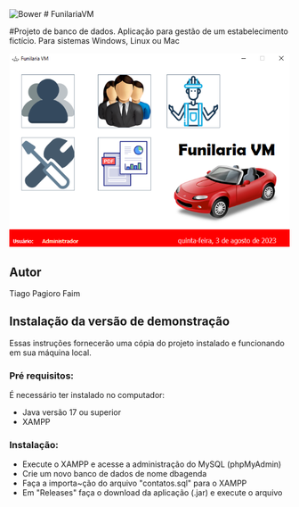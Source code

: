 <img alt="Bower" src="https://img.shields.io/bower/l/MI">
# FunilariaVM

#Projeto de banco de dados. Aplicação para gestão de um estabelecimento fictício.  Para sistemas Windows, Linux ou Mac


![Print da Tela](https://github.com/tiagopagioro/FunilariaVM/blob/main/src/img/image.png)

## Autor
Tiago Pagioro Faim

## Instalação da versão de demonstração
Essas instruções fornecerão uma cópia do projeto instalado e funcionando em sua máquina local.
### Pré requisitos:
É necessário ter instalado no computador:
* Java versão 17 ou superior
* XAMPP
### Instalação:
* Execute o XAMPP e acesse a administração do MySQL (phpMyAdmin)
* Crie um novo banco de dados de nome dbagenda
* Faça a importa~ção do arquivo "contatos.sql" para o XAMPP
* Em "Releases" faça o download da aplicação (.jar) e execute o arquivo
